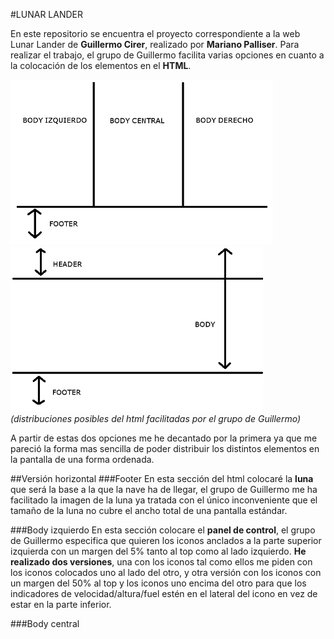 #LUNAR LANDER


En este repositorio se encuentra el proyecto correspondiente a la web Lunar Lander de __Guillermo Cirer__, realizado por __Mariano Palliser__.
Para realizar el trabajo, el grupo de Guillermo facilita varias opciones en cuanto a la colocación de los elementos en el __HTML__.

![alt tag](https://github.com/mpalliser/LLM-Class/blob/Lunar-Lander/LunarLander/img/imgmd/fondo1.png)
![alt tag](https://github.com/mpalliser/LLM-Class/blob/Lunar-Lander/LunarLander/img/imgmd/fondo2.png)
_(distribuciones posibles del html facilitadas por el grupo de Guillermo)_

A partir de estas dos opciones me he decantado por la primera ya que me pareció la forma mas sencilla de poder distribuir los distintos elementos en la pantalla de una forma ordenada.

##Versión horizontal
###Footer
En esta sección del html colocaré la __luna__ que será la base a la que la nave ha de llegar, el grupo de Guillermo me ha facilitado la imagen de la luna ya tratada con el único inconveniente que el tamaño de la luna no cubre el ancho total de una pantalla estándar.

###Body izquierdo
En esta sección colocare el __panel de control__, el grupo de Guillermo especifica que quieren los iconos anclados a la parte superior izquierda con un margen del 5% tanto al top como al lado izquierdo. __He realizado dos versiones__, una con los iconos tal como ellos me piden con los iconos colocados uno al lado del otro, y otra versión con los iconos con un margen del 50% al top y los iconos uno encima del otro para que los indicadores de velocidad/altura/fuel estén en el lateral del icono en vez de estar en la parte inferior.

###Body central
